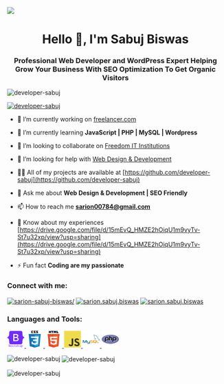 <img src="https://media.licdn.com/dms/image/v2/D5616AQEK_JYUioF9PQ/profile-displaybackgroundimage-shrink_350_1400/B56ZhhKGqiHkAc-/0/1753976700085?e=1756944000&v=beta&t=CpCS-AWz6_2NsVNCVC3U6byLRGaRvdkPn4nvj2binqU">
<h1 align="center">Hello 👋, I'm Sabuj Biswas</h1>
<h3 align="center">Professional Web Developer and WordPress Expert Helping Grow Your Business With SEO Optimization To Get Organic Visitors</h3>

<p align="left"> <img src="https://komarev.com/ghpvc/?username=developer-sabuj&label=Profile%20views&color=0e75b6&style=flat" alt="developer-sabuj" /> </p>

<p align="left"> <a href="https://github.com/ryo-ma/github-profile-trophy"><img src="https://github-profile-trophy.vercel.app/?username=developer-sabuj" alt="developer-sabuj" /></a> </p>

- 🔭 I’m currently working on [freelancer.com](https://www.freelancer.com/u/sarion)

- 🌱 I’m currently learning **JavaScript | PHP | MySQL | Wordpress**

- 👯 I’m looking to collaborate on [Freedom IT Institutions](https://freedomitinstitutions.com/)

- 🤝 I’m looking for help with [Web Design & Development](https://www.linkedin.com/in/sarion-sabuj-biswas/)

- 👨‍💻 All of my projects are available at [https://github.com/developer-sabuj](https://github.com/developer-sabuj)

- 💬 Ask me about **Web Design & Development | SEO Friendly**

- 📫 How to reach me **sarion00784@gmail.com**

- 📄 Know about my experiences [https://drive.google.com/file/d/15mEvQ_HMZE2hOiqU1m9vyTv-St7u32xp/view?usp=sharing](https://drive.google.com/file/d/15mEvQ_HMZE2hOiqU1m9vyTv-St7u32xp/view?usp=sharing)

- ⚡ Fun fact **Coding are my passionate**

<h3 align="left">Connect with me:</h3>
<p align="left">
<a href="https://linkedin.com/in/sarion-sabuj-biswas/" target="blank"><img align="center" src="https://raw.githubusercontent.com/rahuldkjain/github-profile-readme-generator/master/src/images/icons/Social/linked-in-alt.svg" alt="sarion-sabuj-biswas/" height="30" width="40" /></a>
<a href="https://fb.com/sarion.sabuj.biswas" target="blank"><img align="center" src="https://raw.githubusercontent.com/rahuldkjain/github-profile-readme-generator/master/src/images/icons/Social/facebook.svg" alt="sarion.sabuj.biswas" height="30" width="40" /></a>
<a href="https://instagram.com/sarion.sabuj.biswas" target="blank"><img align="center" src="https://raw.githubusercontent.com/rahuldkjain/github-profile-readme-generator/master/src/images/icons/Social/instagram.svg" alt="sarion.sabuj.biswas" height="30" width="40" /></a>
</p>

<h3 align="left">Languages and Tools:</h3>
<p align="left"> <a href="https://getbootstrap.com" target="_blank" rel="noreferrer"> <img src="https://raw.githubusercontent.com/devicons/devicon/master/icons/bootstrap/bootstrap-plain-wordmark.svg" alt="bootstrap" width="40" height="40"/> </a> <a href="https://www.w3schools.com/css/" target="_blank" rel="noreferrer"> <img src="https://raw.githubusercontent.com/devicons/devicon/master/icons/css3/css3-original-wordmark.svg" alt="css3" width="40" height="40"/> </a> <a href="https://www.w3.org/html/" target="_blank" rel="noreferrer"> <img src="https://raw.githubusercontent.com/devicons/devicon/master/icons/html5/html5-original-wordmark.svg" alt="html5" width="40" height="40"/> </a> <a href="https://developer.mozilla.org/en-US/docs/Web/JavaScript" target="_blank" rel="noreferrer"> <img src="https://raw.githubusercontent.com/devicons/devicon/master/icons/javascript/javascript-original.svg" alt="javascript" width="40" height="40"/> </a> <a href="https://www.mysql.com/" target="_blank" rel="noreferrer"> <img src="https://raw.githubusercontent.com/devicons/devicon/master/icons/mysql/mysql-original-wordmark.svg" alt="mysql" width="40" height="40"/> </a> <a href="https://www.php.net" target="_blank" rel="noreferrer"> <img src="https://raw.githubusercontent.com/devicons/devicon/master/icons/php/php-original.svg" alt="php" width="40" height="40"/> </a> </p>

<p><img align="left" src="https://github-readme-stats.vercel.app/api/top-langs?username=developer-sabuj&show_icons=true&locale=en&layout=compact" alt="developer-sabuj" /></p>

<p>&nbsp;<img align="center" src="https://github-readme-stats.vercel.app/api?username=developer-sabuj&show_icons=true&locale=en" alt="developer-sabuj" /></p>

<p><img align="center" src="https://github-readme-streak-stats.herokuapp.com/?user=developer-sabuj&" alt="developer-sabuj" /></p>
